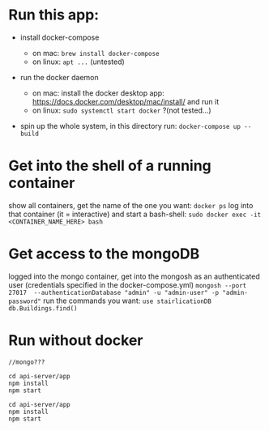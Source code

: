 # Run this app: 
- install docker-compose 
    - on mac: `brew install docker-compose`
    - on linux: `apt ...` (untested)
- run the docker daemon
    - on mac: install the docker desktop app: https://docs.docker.com/desktop/mac/install/ and run it
    - on linux: `sudo systemctl start docker` ?(not tested...)

- spin up the whole system, in this directory run: 
`docker-compose up --build`

# Get into the shell of a running container
 
 show all containers, get the name of the one you want:
`docker ps`
log into that container (it = interactive) and start a bash-shell:
`sudo docker exec -it <CONTAINER_NAME_HERE> bash`

# Get access to the mongoDB
logged into the mongo container, get into the mongosh as an authenticated user (credentials specified in the docker-compose.yml)
`mongosh --port 27017  --authenticationDatabase "admin" -u "admin-user" -p "admin-password"`
run the commands you want: 
`use stairlicationDB`
`db.Buildings.find()`

# Run without docker

```
//mongo???

cd api-server/app 
npm install
npm start

cd api-server/app 
npm install
npm start
```
